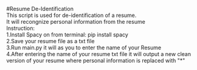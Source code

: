 #Resume De-Identification  
This script is used for de-identification of a resume.  
It will recongnize personal information from the resume   
Instruction:  
1.Install Spacy on from terminal: pip install spacy  
2.Save your resume file as a txt file  
3.Run main.py it will as you to enter the name of your Resume  
4.After entering the name of your resume txt file it will output a new clean version of your resume where personal information is replaced with "*"  


